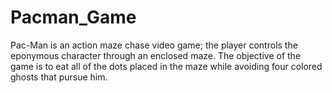 # Pacman_Game
Pac-Man is an action maze chase video game; the player controls the eponymous character through an enclosed maze. The objective of the game is to eat all of the dots placed in the maze while avoiding four colored ghosts  that pursue him.
